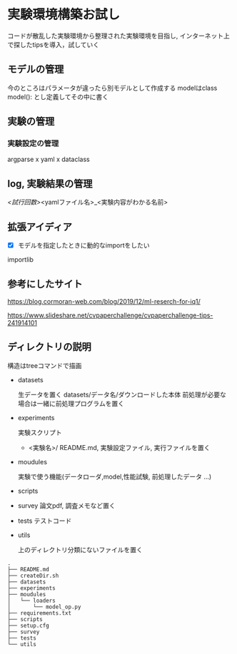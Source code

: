 # 実験環境構築お試し

コードが散乱した実験環境から整理された実験環境を目指し, インターネット上で探したtipsを導入，試していく

## モデルの管理

今のところはパラメータが違ったら別モデルとして作成する
modelはclass model(): とし定義してその中に書く

## 実験の管理

### 実験設定の管理

argparse x yaml x dataclass


## log, 実験結果の管理

<ID>_<試行回数>_<yamlファイル名>_<実験内容がわかる名前>

## 拡張アイディア

- [x] モデルを指定したときに動的なimportをしたい
 
importlib

## 参考にしたサイト

https://blog.cormoran-web.com/blog/2019/12/ml-reserch-for-iq1/

https://www.slideshare.net/cvpaperchallenge/cvpaperchallenge-tips-241914101

## ディレクトリの説明

構造はtreeコマンドで描画

- datasets

  生データを置く
  datasets/データ名/ダウンロードした本体
  前処理が必要な場合は一緒に前処理プログラムを置く

- experiments
  
  実験スクリプト
  
   - <実験名>/
       README.md, 実験設定ファイル, 実行ファイルを置く
  

- moudules
  
  実験で使う機能(データローダ,model,性能試験, 前処理したデータ ...)  

- scripts

- survey
  論文pdf, 調査メモなど置く
- tests
  テストコード
- utils
  
  上のディレクトリ分類にないファイルを置く

```
.
├── README.md
├── createDir.sh
├── datasets
├── experiments
├── moudules
│   └── loaders
│       └── model_op.py
├── requirements.txt
├── scripts
├── setup.cfg
├── survey
├── tests
└── utils

``` 
